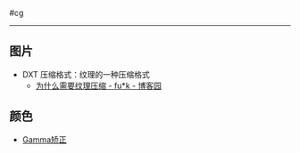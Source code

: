 #cg 

---

## 图片

- DXT 压缩格式：纹理的一种压缩格式
	- [为什么需要纹理压缩 - fu\*k - 博客园](https://www.cnblogs.com/fuckgiser/p/5497013.html)


## 颜色

- [Gamma矫正](Gamma矫正.md)

